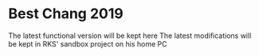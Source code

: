 # Best Chang 2019
The latest functional version will be kept here
The latest modifications will be kept in RKS' sandbox project on his home PC
